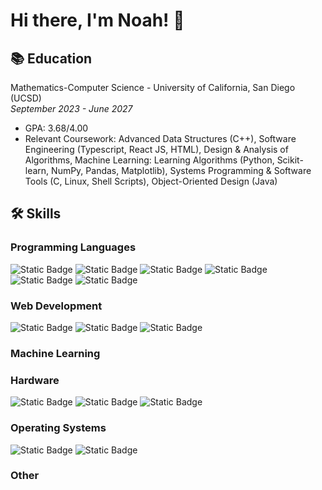 # Hi there, I'm Noah! 👋

<!--
**Noah-Arechiga/Noah-Arechiga** is a ✨ _special_ ✨ repository because its `README.md` (this file) appears on your GitHub profile.

Here are some ideas to get you started:

- 🔭 I’m currently working on ...
- 🌱 I’m currently learning ...
- 👯 I’m looking to collaborate on ...
- 🤔 I’m looking for help with ...
- 💬 Ask me about ...
- 📫 How to reach me: ...
- 😄 Pronouns: ...
- ⚡ Fun fact: ...
-->

## 📚 Education
Mathematics-Computer Science - University of California, San Diego (UCSD)
<br>_September 2023 - June 2027_
* GPA: 3.68/4.00
* Relevant Coursework: Advanced Data Structures (C++), Software Engineering (Typescript, React JS, HTML), Design & Analysis of Algorithms, Machine Learning: Learning Algorithms (Python, Scikit-learn, NumPy, Pandas, Matplotlib), Systems Programming & Software Tools (C, Linux, Shell Scripts), Object-Oriented Design (Java)

## 🛠 Skills
### Programming Languages
![Static Badge](https://img.shields.io/badge/C-00599C?style=for-the-badge&logo=C&logoColor=white) <!--C w/ color: 00599C -->
![Static Badge](https://img.shields.io/badge/C%2B%2B-00599C?style=for-the-badge&logo=C%2B%2B&logoColor=white) <!--C++ w/ color: 00599C -->
![Static Badge](https://img.shields.io/badge/JAVA-5283A2?style=for-the-badge&logoColor=white) <!--Java w/ color: 5283A2 -->
![Static Badge](https://img.shields.io/badge/MATLAB-E3650F?style=for-the-badge&logo=Matlab&logoColor=white) <!--MATLAB w/ color: E3650F -->
![Static Badge](https://img.shields.io/badge/PYTHON-3673A2?style=for-the-badge&logo=PYTHON&logoColor=FDD545) <!--Python w/ yellow color: FDD545 and blue color: 3673A2 -->
![Static Badge](https://img.shields.io/badge/TYPESCRIPT-2E79C7?style=for-the-badge&logo=Typescript&logoColor=white) <!--Typescript w/ color: 2E79C7 -->

### Web Development
![Static Badge](https://img.shields.io/badge/REACT-61DBFB?style=for-the-badge&logo=react&logoColor=black) <!--React w/ color: 61DBFB -->
![Static Badge](https://img.shields.io/badge/CSS-274DEF?style=for-the-badge&logo=CSS&logoColor=white) <!--CSS w/ color: 274DEF -->
![Static Badge](https://img.shields.io/badge/HTML-E54C21?style=for-the-badge&logo=html5&logoColor=white) <!--HTML w/ color: E54C21 -->

### Machine Learning

### Hardware
![Static Badge](https://img.shields.io/badge/RASPBERRY%20PI-BD0940?style=for-the-badge&logo=Raspberry%20Pi&logoColor=white) <!--Raspberry Pi w/ color: BD0940 -->
![Static Badge](https://img.shields.io/badge/ARDUINO-00989E?style=for-the-badge&logo=arduino&logoColor=white) <!--Arduino w/ color: 00989E -->
![Static Badge](https://img.shields.io/badge/SG90%20SERVO%20MOTOR-2542AF?style=for-the-badge&logo=servo&logoColor=white) <!--SG90 Servo Motor w/ color: 2542AF -->

### Operating Systems
![Static Badge](https://img.shields.io/badge/LINUX-FED526?style=for-the-badge&logo=Linux&logoColor=black) <!--Linux w/ color: FED526 -->
![Static Badge](https://img.shields.io/badge/WINDOWS-0278D6?style=for-the-badge) <!-- Windows w/ color: 0278D6 -->

### Other

